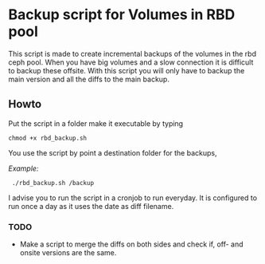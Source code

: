 # Backup script for Volumes in RBD pool

This script is made to create incremental backups of the volumes in the rbd ceph pool.
When you have big volumes and a slow connection it is difficult to backup these offsite.
With this script you will only have to backup the main version and all the diffs to the main backup.



## Howto

Put the script in a folder make it executable by typing


```
chmod +x rbd_backup.sh
```


You use the script by point a destination folder for the backups,

_Example:_

```
 ./rbd_backup.sh /backup
```

I advise you to run the script in a cronjob to run everyday.
It is configured to run once a day as it uses the date as diff filename.



### TODO

- Make a script to merge the diffs on both sides and check if, off- and onsite versions are the same.

